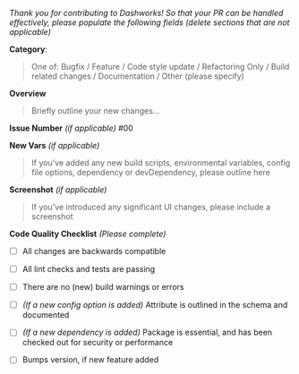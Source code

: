*Thank you for contributing to Dashworks! So that your PR can be handled effectively, please populate the following fields (delete sections that are not applicable)*

**Category**: 
> One of: Bugfix / Feature / Code style update / Refactoring Only / Build related changes /  Documentation / Other (please specify)

**Overview**
> Briefly outline your new changes...

**Issue Number** _(if applicable)_ #00

**New Vars** _(if applicable)_
> If you've added any new build scripts, environmental variables, config file options, dependency or devDependency, please outline here

**Screenshot** _(if applicable)_
> If you've introduced any significant UI changes, please include a screenshot

**Code Quality Checklist** _(Please complete)_
- [ ] All changes are backwards compatible
- [ ] All lint checks and tests are passing
- [ ] There are no (new) build warnings or errors
- [ ] _(If a new config option is added)_ Attribute is outlined in the schema and documented
- [ ] _(If a new dependency is added)_ Package is essential, and has been checked out for security or performance
- [ ] Bumps version, if new feature added

